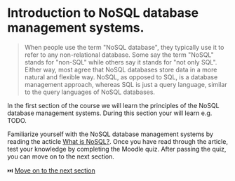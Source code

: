 # Introduction to NoSQL database management systems.

> When people use the term "NoSQL database", they typically use it to refer to any non-relational database. Some say the term "NoSQL" stands for "non-SQL" while others say it stands for "not only SQL". Either way, most agree that NoSQL databases store data in a more natural and flexible way. NoSQL, as opposed to SQL, is a database management approach, whereas SQL is just a query language, similar to the query languages of NoSQL databases.

In the first section of the course we will learn the principles of the NoSQL database management systems. During this section your will learn e.g. TODO.

Familiarize yourself with the NoSQL database management systems by reading the acticle [What is NoSQL?](https://www.mongodb.com/resources/basics/databases/nosql-explained). Once you have read through the article, test your knowledge by completing the Moodle quiz. After passing the quiz, you can move on to the next section.

⏭️ [Move on to the next section](./2-mongo-introduction.md)
